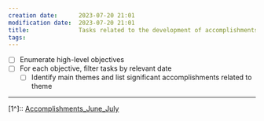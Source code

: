 ```yaml
---
creation date:		2023-07-20 21:01
modification date:	2023-07-20 21:01
title: 				Tasks related to the development of accomplishments for June, July
tags:
---
```

- [ ] Enumerate high-level objectives
- [ ] For each objective, filter tasks by relevant date
	- [ ] Identify main themes and list significant accomplishments related to theme

---
[1^]:: [Accomplishments_June_July](Accomplishments_June_July.md)